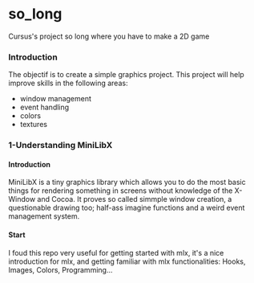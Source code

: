 # so_long
Cursus's project so long where you have to make a 2D game
<h3>Introduction</h3>
<p>
	The objectif is to create a simple graphics project.
	This project will help improve skills in the following areas:
	<ul>
		<li>window management</li>
		<li>event handling</li>
		<li>colors</li>
		<li>textures</li>
	</ul>
</p>
<h3>1-Understanding MiniLibX</h3>
<p>
	<h4>Introduction</h4>
	   MiniLibX is a tiny graphics library which allows you to do the most basic things for rendering something in screens without knowledge of the X-Window and Cocoa. It proves so called simmple window creation, a questionable drawing too; half-ass imagine functions and a weird event management system.
	<br>
	<h4>Start</h4>
		I foud this repo very useful for getting started with mlx, it's a nice introduction for mlx, and getting familiar with mlx functionalities: Hooks, Images, Colors, Programming...
	
</p>
